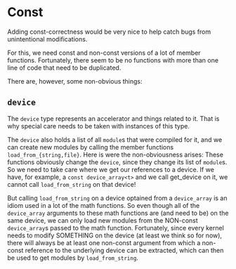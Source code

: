 # Const

Adding const-correctness would be very nice to help catch bugs from
unintentional modifications.


For this, we need const and non-const versions of a lot of member functions.
Fortunately, there seem to be no functions with more than one line of code
that need to be duplicated. 

There are, however, some non-obvious things:

## `device`

The `device` type represents an accelerator and things related to it. That is
why special care needs to be taken with instances of this type. 

The `device` also holds a list of all `module`s that were compiled for it, and
we can create new modules by calling the member functions
`load_from_{string,file}`. Here is were the non-obviousness arises:
These functions obviously change the `device`, since they change its list of
`module`s. So we need to take care where we get our references to a device. 
If we have, for example, a `const device_array<t>` and we call get_device on
it, we cannot call `load_from_string` on that device!


But calling `load_from_string` on a device optained from a `device_array` is
an idiom used in a lot of the math functions. So even though all of the
`device_array` arguments to these math functions are (and need to be) on the
same device, we can only load new modules from the NON-const `device_array`s
passed to the math function. Fortunately, since every kernel needs to modify
SOMETHING on the device (at least we think so for now), there will always be
at least one non-const argument from which a non-const reference to the
underlying device can be extracted, which can then be used to get modules by
`load_from_string`.
